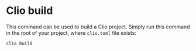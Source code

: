 # Clio build

This command can be used to build a Clio project. Simply run this command in the root of your project, where `clio.toml` file exists:

```text
clio build
```

​
